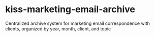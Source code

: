 # kiss-marketing-email-archive
Centralized archive system for marketing email correspondence with clients, organized by year, month, client, and topic
